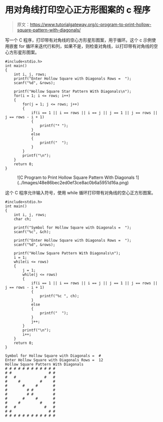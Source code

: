 # 用对角线打印空心正方形图案的 c 程序

> 原文：<https://www.tutorialgateway.org/c-program-to-print-hollow-square-pattern-with-diagonals/>

写一个 C 程序，打印带有对角线的空心方形星形图案，用于循环。这个 c 示例使用嵌套 for 循环来迭代行和列，如果不是，则检查对角线，以打印带有对角线的空心方形星形图案。

```
#include<stdio.h>
int main()
{
    int i, j, rows;
    printf("Enter Hollow Square with Diagonals Rows =  ");
    scanf("%d", &rows);

    printf("Hollow Square Star Pattern With Diagonals\n");
    for(i = 1; i <= rows; i++)
    {
        for(j = 1; j <= rows; j++)
        {
            if(i == 1 || i == rows || i == j || j == 1 || j == rows || j == rows - i + 1)
            {
                printf("* ");
            }
            else
            {
                printf("  ");
            }         
        }
        printf("\n");   
    }
    return 0;
}
```

<figure class="wp-block-image size-large">![C Program to Print Hollow Square Pattern With Diagonals 1](../Images/48e86bec2ed0ef3ce8ac0b6a5951d16a.png)</figure>

这个 C 程序允许输入符号，使用 while 循环打印带有对角线的空心正方形图案。

```
#include<stdio.h>
int main()
{
    int i, j, rows;
    char ch;

    printf("Symbol for Hollow Square with Diagonals =  ");
    scanf("%c", &ch);

    printf("Enter Hollow Square with Diagonals Rows =  ");
    scanf("%d", &rows);

    printf("Hollow Square Pattern With Diagonals\n");
    i = 1;
    while(i <= rows)
    {
        j = 1;
        while(j <= rows)
        {
            if(i == 1 || i == rows || i == j || j == 1 || j == rows || j == rows - i + 1)
            {
                printf("%c ", ch);
            }
            else
            {
                printf("  ");
            } 
            j++;        
        }
        printf("\n");  
        i++; 
    }
    return 0;
}
```

```
Symbol for Hollow Square with Diagonals =  #
Enter Hollow Square with Diagonals Rows =  12
Hollow Square Pattern With Diagonals
# # # # # # # # # # # # 
# #                 # # 
#   #             #   # 
#     #         #     # 
#       #     #       # 
#         # #         # 
#         # #         # 
#       #     #       # 
#     #         #     # 
#   #             #   # 
# #                 # # 
# # # # # # # # # # # # 
```